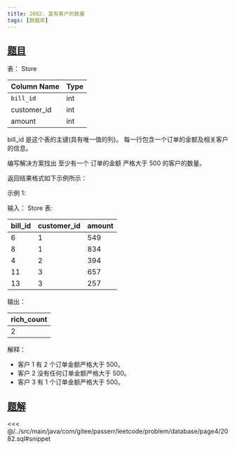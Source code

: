 ```yaml
---
title: 2082. 富有客户的数量
tags: [数据库]
---
```


## [题目](https://leetcode.cn/problems/the-number-of-rich-customers/)

表： Store

| Column Name | Type |
|:------------|:-----|
| `bill_id`   | int  |
| customer_id | int  |
| amount      | int  |

bill_id 是这个表的主键(具有唯一值的列)。
每一行包含一个订单的金额及相关客户的信息。

编写解决方案找出 至少有一个 订单的金额 严格大于 500 的客户的数量。

返回结果格式如下示例所示：

示例 1:

输入：
Store 表:

| bill_id | customer_id | amount |
|:--------|:------------|:-------|
| 6       | 1           | 549    |
| 8       | 1           | 834    |
| 4       | 2           | 394    |
| 11      | 3           | 657    |
| 13      | 3           | 257    |

输出：

| rich_count |
|:-----------|
| 2          |

解释：

- 客户 1 有 2 个订单金额严格大于 500。
- 客户 2 没有任何订单金额严格大于 500。
- 客户 3 有 1 个订单金额严格大于 500。

## [题解](https://github.com/PasseRR/JavaLeetCode/blob/master/src/main/java/com/gitee/passerr/leetcode/problem/database/page4/2082.sql)

<<< @/../src/main/java/com/gitee/passerr/leetcode/problem/database/page4/2082.sql#snippet
